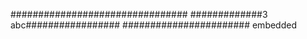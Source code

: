 ################################
#############3
abc#################
####################### embedded